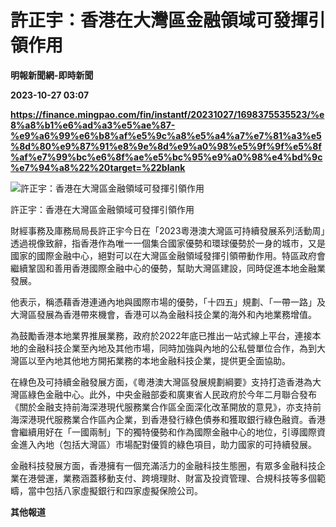 # 許正宇：香港在大灣區金融領域可發揮引領作用
**明報新聞網-即時新聞**

**2023-10-27 03:07**

**https://finance.mingpao.com/fin/instantf/20231027/1698375535523/%e8%a8%b1%e6%ad%a3%e5%ae%87-%e9%a6%99%e6%b8%af%e5%9c%a8%e5%a4%a7%e7%81%a3%e5%8d%80%e9%87%91%e8%9e%8d%e9%a0%98%e5%9f%9f%e5%8f%af%e7%99%bc%e6%8f%ae%e5%bc%95%e9%a0%98%e4%bd%9c%e7%94%a8%22%20target=%22blank**

![許正宇：香港在大灣區金融領域可發揮引領作用](https://fs.mingpao.com/fin/20231027/s00010/56b16d1ee3ff07e4c479421a056bcd26.jpg)

許正宇：香港在大灣區金融領域可發揮引領作用

財經事務及庫務局局長許正宇今日在「2023粵港澳大灣區可持續發展系列活動周」透過視像致辭，指香港作為唯一一個集合國家優勢和環球優勢於一身的城市，又是國家的國際金融中心，絕對可以在大灣區金融領域發揮引領帶動作用。特區政府會繼續鞏固和善用香港國際金融中心的優勢，幫助大灣區建設，同時促進本地金融業發展。

他表示，稱憑藉香港連通內地與國際市場的優勢，「十四五」規劃、「一帶一路」及大灣區發展為香港帶來機會，香港可以為金融科技企業的海外和內地業務增值。

為鼓勵香港本地業界推展業務，政府於2022年底已推出一站式線上平台，連接本地的金融科技企業至內地及其他巿場，同時加強與內地的公私營單位合作，為到大灣區以至內地其他地方開拓業務的本地金融科技企業，提供更全面協助。

在綠色及可持續金融發展方面，《粵港澳大灣區發展規劃綱要》支持打造香港為大灣區綠色金融中心。此外，中央金融部委和廣東省人民政府於今年二月聯合發布《關於金融支持前海深港現代服務業合作區全面深化改革開放的意見》，亦支持前海深港現代服務業合作區內企業，到香港發行綠色債券和獲取銀行綠色融資。香港會繼續用好在「一國兩制」下的獨特優勢和作為國際金融中心的地位，引導國際資金進入內地（包括大灣區）市場配對優質的綠色項目，助力國家的可持續發展。

金融科技發展方面，香港擁有一個充滿活力的金融科技生態圈，有眾多金融科技企業在港營運，業務涵蓋移動支付、跨境理財、財富及投資管理、合規科技等多個範疇，當中包括八家虛擬銀行和四家虛擬保險公司。　

**其他報道**